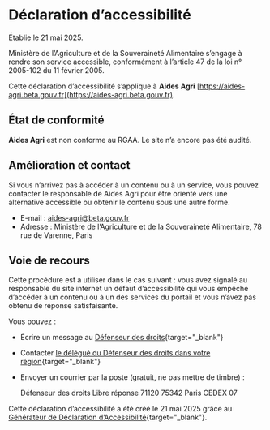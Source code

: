 # Déclaration d’accessibilité

Établie le 21 mai 2025.

Ministère de l’Agriculture et de la Souveraineté Alimentaire s’engage à rendre son service accessible, conformément à l’article 47 de la loi n° 2005-102 du 11 février 2005.

Cette déclaration d’accessibilité s’applique à **Aides Agri** [https://aides-agri.beta.gouv.fr](https://aides-agri.beta.gouv.fr).

## État de conformité

**Aides Agri** est non conforme au RGAA. Le site n’a encore pas été audité.


## Amélioration et contact

Si vous n’arrivez pas à accéder à un contenu ou à un service, vous pouvez contacter le responsable de Aides Agri pour être orienté vers une alternative accessible ou obtenir le contenu sous une autre forme.

- E-mail : [aides-agri@beta.gouv.fr](mailto:aides-agri@beta.gouv.fr)
- Adresse : Ministère de l’Agriculture et de la Souveraineté Alimentaire, 78 rue de Varenne, Paris

## Voie de recours

Cette procédure est à utiliser dans le cas suivant : vous avez signalé au responsable du site internet un défaut d’accessibilité qui vous empêche d’accéder à un contenu ou à un des services du portail et vous n’avez pas obtenu de réponse satisfaisante.

Vous pouvez :

- Écrire un message au [Défenseur des droits](https://formulaire.defenseurdesdroits.fr/ "Défenseur des droits (ouvre un nouvel onglet)"){target="_blank"}
- Contacter [le délégué du Défenseur des droits dans votre région](https://www.defenseurdesdroits.fr/saisir/delegues "le délégué du Défenseur des droits dans votre région (ouvre un nouvel onglet)"){target="_blank"}
- Envoyer un courrier par la poste (gratuit, ne pas mettre de timbre) :

    Défenseur des droits Libre réponse 71120 75342 Paris CEDEX 07

Cette déclaration d’accessibilité a été créé le 21 mai 2025 grâce au [Générateur de Déclaration d’Accessibilité](https://betagouv.github.io/a11y-generateur-declaration/#create "Générateur de Déclaration d’Accessibilité (ouvre un nouvel onglet)"){target="_blank"}.
